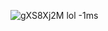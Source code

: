 ![gXS8Xj2M](https://github.com/user-attachments/assets/c561ff3b-5934-46c5-9ccf-a531bb834efb) lol -1ms 
